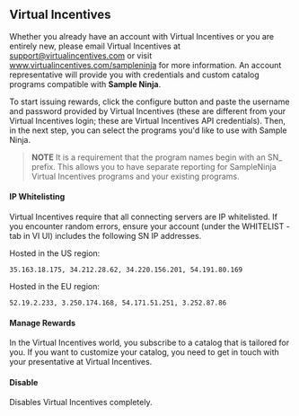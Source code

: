 ## Virtual Incentives

Whether you already have an account with Virtual Incentives or you are entirely new, please email Virtual Incentives at support@virtualincentives.com or visit www.virtualincentives.com/sampleninja for more information. An account representative will provide you with credentials and custom catalog programs compatible with **Sample Ninja**.

To start issuing rewards, click the configure button and paste the username and password provided by Virtual Incentives (these are different from your Virtual Incentives login; these are Virtual Incentives API credentials). Then, in the next step, you can select the programs you'd like to use with Sample Ninja.

> **NOTE** It is a requirement that the program names begin with an SN_ prefix. This allows you to have separate reporting for SampleNinja Virtual Incentives programs and your existing programs.

#### IP Whitelisting

Virtual Incentives require that all connecting servers are IP whitelisted. If you encounter random errors, ensure your account (under the WHITELIST -tab in VI UI) includes the following SN IP addresses.

Hosted in the US region:
```
35.163.18.175, 34.212.28.62, 34.220.156.201, 54.191.80.169
```

Hosted in the EU region:
```
52.19.2.233, 3.250.174.168, 54.171.51.251, 3.252.87.86
```
#### Manage Rewards

In the Virtual Incentives world, you subscribe to a catalog that is tailored for you. If you want to customize your catalog,  you need to get in touch with your presentative at Virtual Incentives. 

#### Disable

Disables Virtual Incentives completely.
